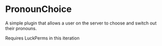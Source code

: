 # PronounChoice

A simple plugin that allows a user on the server to choose and switch out their pronouns.

Requires LuckPerms in this iteration